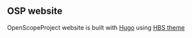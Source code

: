 ## OSP website

OpenScopeProject website is built with
[Hugo](https://gohugo.io/documentation/) using
[HBS theme](https://hbs.razonyang.com/v1/en/docs/)
